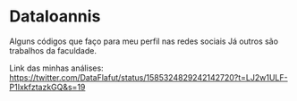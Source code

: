 # DataIoannis

Alguns códigos que faço para meu perfil nas redes sociais
Já outros são trabalhos da faculdade.

Link das minhas análises: https://twitter.com/DataFlafut/status/1585324829242142720?t=LJ2w1ULF-P1IxkfztazkGQ&s=19
